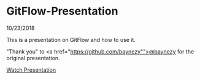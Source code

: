 # GitFlow-Presentation
10/23/2018  

This is a presentation on GitFlow and how to use it.

"Thank you" to <a href="https://github.com/baynezy"">@baynezy</a> for the original presentation.

[Watch Presentation](https://baynezy.github.io/GitFlow-Presentation/)
